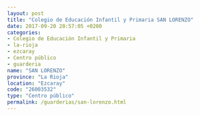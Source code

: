 ```yaml
---
layout: post
title: "Colegio de Educación Infantil y Primaria SAN LORENZO"
date: 2017-09-20 20:57:05 +0200
categories:
- Colegio de Educación Infantil y Primaria
- la-rioja
- ezcaray
- Centro público
- guarderia
name: "SAN LORENZO"
province: "La Rioja"
location: "Ezcaray"
code: "26003532"
type: "Centro público"
permalink: /guarderias/san-lorenzo.html
---
```

